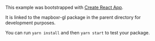 This example was bootstrapped with [Create React App](https://github.com/facebook/create-react-app).

It is linked to the mapboxr-gl package in the parent directory for development purposes.

You can run `yarn install` and then `yarn start` to test your package.
